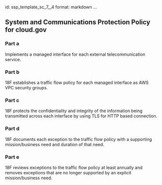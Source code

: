 id: ssp_template_sc_7__4
format: markdown
...
## System and Communications Protection Policy for cloud.gov

### Part a

Implements a managed interface for each external telecommunication service.

### Part b

18F establishes a traffic flow policy for each managed interface as AWS VPC security groups.

### Part c

18F protects the confidentiality and integrity of the information being transmitted across each interface by using TLS for HTTP based connection.

### Part d

18F documents each exception to the traffic flow policy with a supporting mission/business need and duration of that need.

### Part e

18F reviews exceptions to the traffic flow policy at least annually and removes exceptions that are no longer supported by an explicit mission/business need.
